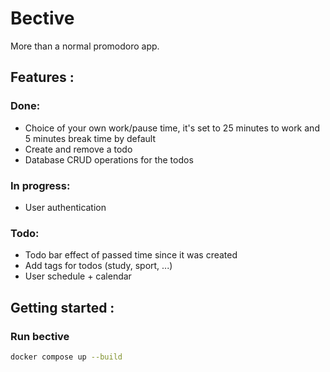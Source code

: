 # Bective

More than a normal promodoro app.

## Features :
### Done:
- Choice of your own work/pause time, it's set to 25 minutes to work and 5 minutes break time by default
- Create and remove a todo
- Database CRUD operations for the todos

### In progress:
- User authentication

### Todo:
 - Todo bar effect of passed time since it was created
 - Add tags for todos (study, sport, ...)
 - User schedule + calendar

## Getting started :

### Run bective
```bash
docker compose up --build
```
